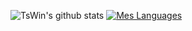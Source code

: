 ![TsWin's github stats](https://github-readme-stats.vercel.app/api?username=TsWin&show_icons=true&theme=gruvbox)
[![Mes Languages](https://github-readme-stats.vercel.app/api/top-langs/?username=TsWin)](https://github.com/anuraghazra/github-readme-stats)

